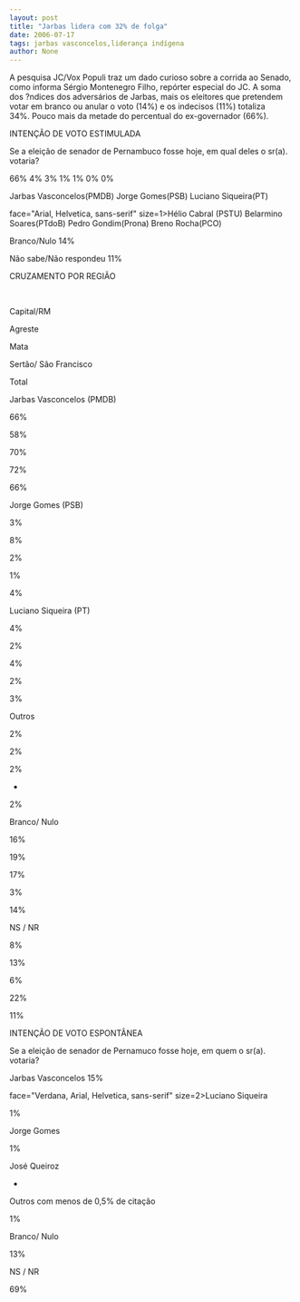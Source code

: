 ```yaml
---
layout: post
title: "Jarbas lidera com 32% de folga"
date: 2006-07-17
tags: jarbas vasconcelos,liderança indígena
author: None
---
```

A pesquisa JC/Vox Populi traz um dado curioso sobre a corrida ao Senado, como informa Sérgio Montenegro Filho, repórter especial do JC. A soma dos ?ndices dos adversários de Jarbas, mais os eleitores que pretendem votar em branco ou anular o voto (14%) e os indecisos (11%) totaliza 34%.&nbsp;Pouco mais da&nbsp;metade do percentual do ex-governador (66%).





INTENÇÃO DE VOTO ESTIMULADA



Se a eleição de senador de Pernambuco fosse hoje, em qual deles o sr(a). votaria?





66%
4%
3%
1%
1%
0%
0%
















Jarbas Vasconcelos(PMDB) 
Jorge Gomes(PSB)
Luciano Siqueira(PT) 

 face=\"Arial, Helvetica, sans-serif\" size=1>Hélio Cabral (PSTU) 
Belarmino Soares(PTdoB) 
Pedro Gondim(Prona) 
Breno Rocha(PCO) 











Branco/Nulo
14%








Não sabe/Não respondeu
11%

CRUZAMENTO POR REGIÃO



&nbsp;

Capital/RM

Agreste

Mata

Sertão/ São Francisco

Total

Jarbas Vasconcelos (PMDB) 

66%

58%

70%

72%

66%

Jorge Gomes (PSB)

3%

8%

2%

1%

4%

Luciano Siqueira (PT) 

4%

2%

4%

2%

3%

Outros

2%

2%

2%

-

2%

Branco/ Nulo

16%

19%

17%

3%

14%

NS / NR

8%

13%

6%

22%

11%

INTENÇÃO DE VOTO ESPONTÂNEA 




Se a eleição de senador de Pernamuco fosse hoje, em quem o sr(a). votaria?

Jarbas Vasconcelos
15%


 face=\"Verdana, Arial, Helvetica, sans-serif\" size=2>Luciano Siqueira

1%

Jorge Gomes

1%

José Queiroz

-

Outros com menos de 0,5% de citação

1%

Branco/ Nulo

13%

NS / NR

69% 
